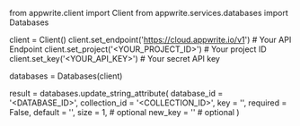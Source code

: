 from appwrite.client import Client
from appwrite.services.databases import Databases

client = Client()
client.set_endpoint('https://cloud.appwrite.io/v1') # Your API Endpoint
client.set_project('<YOUR_PROJECT_ID>') # Your project ID
client.set_key('<YOUR_API_KEY>') # Your secret API key

databases = Databases(client)

result = databases.update_string_attribute(
    database_id = '<DATABASE_ID>',
    collection_id = '<COLLECTION_ID>',
    key = '',
    required = False,
    default = '<DEFAULT>',
    size = 1, # optional
    new_key = '' # optional
)
